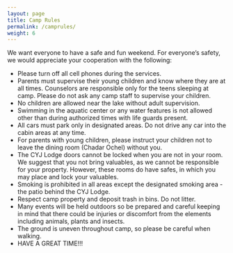```yaml
---
layout: page
title: Camp Rules
permalink: /camprules/
weight: 6
---
```


We want everyone to have a safe and fun weekend. For everyone’s safety,
we would appreciate your cooperation with the following:

* Please turn off all cell phones during the services.
* Parents must supervise their young children and know where they are at all times. Counselors are responsible only for the teens sleeping at camp. Please do not ask any camp staff to supervise your children.
* No children are allowed near the lake without adult supervision.
* Swimming in the aquatic center or any water features is not allowed other than during authorized times with life guards present.
* All cars must park only in designated areas. Do not drive any car into the cabin areas at any time.
* For parents with young children, please instruct your children not to leave the dining room (Chadar Ochel) without you.
* The CYJ Lodge doors cannot be locked when you are not in your room. We suggest that you not bring valuables, as we cannot be responsible for your property. However, these rooms do have safes, in which you may place and lock your valuables.
* Smoking is prohibited in all areas except the designated smoking area - the patio behind the CYJ Lodge.
* Respect camp property and deposit trash in bins. Do not litter.
* Many events will be held outdoors so be prepared and careful keeping in mind that there could be injuries or discomfort from the elements including animals, plants and insects.
* The ground is uneven throughout camp, so please be careful when walking.
* HAVE A GREAT TIME!!!

